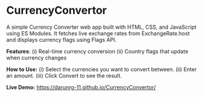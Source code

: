 # CurrencyConvertor

A simple Currency Converter web app built with HTML, CSS, and JavaScript using ES Modules.
It fetches live exchange rates from ExchangeRate.host and displays currency flags using Flags API.

**Features**:
  (i) Real-time currency conversion
  (ii) Country flags that update when currency changes

**How to Use:**
  (i) Select the currencies you want to convert between.
  (ii) Enter an amount.
  (iii) Click Convert to see the result.

**Live Demo:** 
  https://darunrg-11.github.io/CurrencyConvertor/
